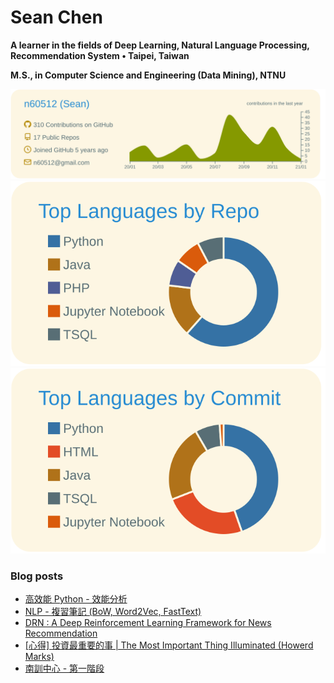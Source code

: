 # Sean Chen
**A learner in the fields of Deep Learning, Natural Language Processing, Recommendation System • Taipei, Taiwan**

**M.S., in Computer Science and Engineering (Data Mining), NTNU**

![](https://raw.githubusercontent.com/n60512/n60512/master/profile-summary-card-output/solarized/0-profile-details.svg)
![](https://raw.githubusercontent.com/n60512/n60512/master/profile-summary-card-output/solarized/1-repos-per-language.svg)
![](https://raw.githubusercontent.com/n60512/n60512/master/profile-summary-card-output/solarized/2-most-commit-language.svg)

### Blog posts
<!-- BLOG-POST-LIST:START -->
- [高效能 Python - 效能分析](https://n60512.github.io/2021/01/14/%E9%AB%98%E6%95%88%E8%83%BDpython-1/)
- [NLP - 複習筆記 (BoW, Word2Vec, FastText)](https://n60512.github.io/2021/01/03/NLP_note_1/)
- [DRN : A Deep Reinforcement Learning Framework for News Recommendation](https://n60512.github.io/2020/11/28/DRN/)
- [[心得] 投資最重要的事 | The Most Important Thing Illuminated (Howerd Marks)](https://n60512.github.io/2020/11/08/The-Most-Important-Thing-Illuminated/)
- [南訓中心 - 第一階段](https://n60512.github.io/2020/10/25/military-first-half/)
<!-- BLOG-POST-LIST:END -->
